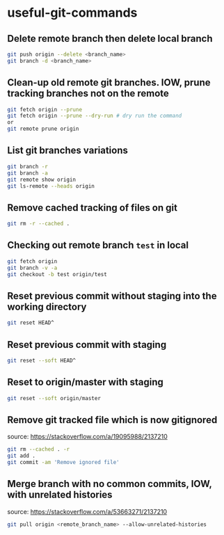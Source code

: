 # useful-git-commands

## Delete remote branch then delete local branch

```sh
git push origin --delete <branch_name>
git branch -d <branch_name>
```

## Clean-up old remote git branches. IOW, prune tracking branches not on the remote

```sh
git fetch origin --prune
git fetch origin --prune --dry-run # dry run the command
or
git remote prune origin
```

## List git branches variations

```sh
git branch -r
git branch -a
git remote show origin
git ls-remote --heads origin
```

## Remove cached tracking of files on git

```sh
git rm -r --cached .
```

## Checking out remote branch `test` in local

```sh
git fetch origin
git branch -v -a
git checkout -b test origin/test
```

## Reset previous commit without staging into the working directory

```sh
git reset HEAD^
```

## Reset previous commit with staging

```sh
git reset --soft HEAD^
```

## Reset to origin/master with staging

```sh
git reset --soft origin/master
```


## Remove git tracked file which is now gitignored

source: <https://stackoverflow.com/a/19095988/2137210>

```sh
git rm --cached . -r
git add .
git commit -am 'Remove ignored file'
```

## Merge branch with no common commits, IOW, with unrelated histories

source: <https://stackoverflow.com/a/53663271/2137210>

```sh
git pull origin <remote_branch_name> --allow-unrelated-histories
```
